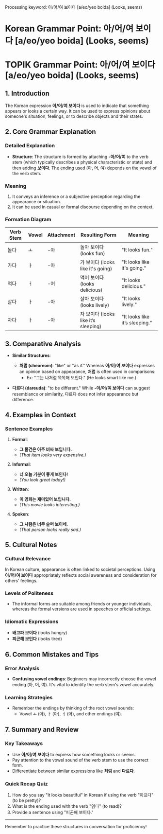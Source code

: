 Processing keyword: 아/어/여 보이다 [a/eo/yeo boida] (Looks, seems)
# Korean Grammar Point: 아/어/여 보이다 [a/eo/yeo boida] (Looks, seems)
# TOPIK Grammar Point: 아/어/여 보이다 [a/eo/yeo boida] (Looks, seems)
## 1. Introduction
The Korean expression **아/어/여 보이다** is used to indicate that something appears or looks a certain way. It can be used to express opinions about someone's situation, feelings, or to describe objects and their states.
## 2. Core Grammar Explanation
### Detailed Explanation
- **Structure**: The structure is formed by attaching **-아/어/여** to the verb stem (which typically describes a physical characteristic or state) and then adding **보이다**. The ending used (아, 어, 여) depends on the vowel of the verb stem.
  
### Meaning
1. It conveys an inference or a subjective perception regarding the appearance or situation.
2. It can be used in casual or formal discourse depending on the context.
### Formation Diagram
| Verb Stem | Vowel | Attachment | Resulting Form       | Meaning                    |
|-----------|-------|------------|----------------------|----------------------------|
| 놀다       | ㅗ     | -아       | 놀아 보이다 (looks fun)| "It looks fun."            |
| 가다       | ㅏ     | -아       | 가 보이다 (looks like it's going)| "It looks like it's going."|
| 먹다       | ㅓ     | -어       | 먹어 보이다 (looks delicious)| "It looks delicious."      |
| 살다       | ㅏ     | -아       | 살아 보이다 (looks lively)| "It looks lively."         |
| 자다       | ㅏ     | -아       | 자 보이다 (looks like it’s sleeping)| "It looks like it’s sleeping."|
## 3. Comparative Analysis
- **Similar Structures**: 
  - **처럼 (cheoreom)**: "like" or "as if." Whereas **아/어/여 보이다** expresses an opinion based on appearance, **처럼** is often used in comparisons:
    - Ex: "그는 나처럼 똑똑해 보인다." (He looks smart like me.)
  
- **다르다 (dareuda)**: "to be different." While **-아/어/여 보이다** can suggest resemblance or similarity, 다르다 does not infer appearance but difference.
## 4. Examples in Context
### Sentence Examples
1. **Formal**: 
   - **그 물건은 아주 비싸 보입니다.**
   - *(That item looks very expensive.)*
   
2. **Informal**: 
   - **너 오늘 기분이 좋게 보인다!**
   - *(You look great today!)*
   
3. **Written**:
   - **이 영화는 재미있어 보입니다.**
   - *(This movie looks interesting.)*
4. **Spoken**: 
   - **그 사람은 너무 슬퍼 보이네.**
   - *(That person looks really sad.)*
## 5. Cultural Notes
### Cultural Relevance
In Korean culture, appearance is often linked to societal perceptions. Using **아/어/여 보이다** appropriately reflects social awareness and consideration for others' feelings. 
### Levels of Politeness
- The informal forms are suitable among friends or younger individuals, whereas the formal versions are used in speeches or official settings.
### Idiomatic Expressions
- **배고파 보이다** (looks hungry)
- **피곤해 보인다** (looks tired)
## 6. Common Mistakes and Tips
### Error Analysis
- **Confusing vowel endings**: Beginners may incorrectly choose the vowel ending (아, 어, 여). It's vital to identify the verb stem's vowel accurately.
  
### Learning Strategies
- Remember the endings by thinking of the root vowel sounds:
  - Vowel ㅗ (아), ㅏ (아), ㅓ (어), and other endings (여).
## 7. Summary and Review
### Key Takeaways
- Use **아/어/여 보이다** to express how something looks or seems.
- Pay attention to the vowel sound of the verb stem to use the correct form.
- Differentiate between similar expressions like **처럼** and **다르다**.
### Quick Recap Quiz
1. How do you say "It looks beautiful" in Korean if using the verb "아프다" (to be pretty)?
2. What is the ending used with the verb "읽다" (to read)?
3. Provide a sentence using "피곤해 보이다."
---
Remember to practice these structures in conversation for proficiency!
